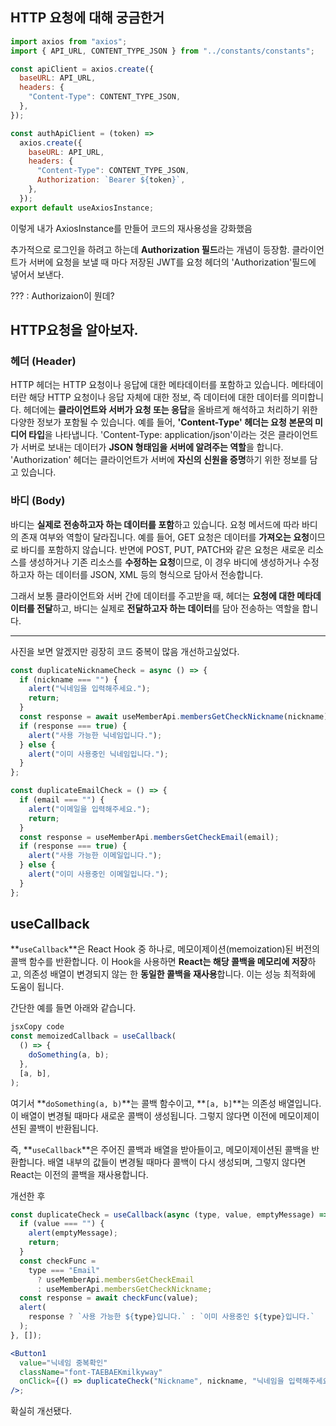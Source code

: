 ## HTTP 요청에 대해 궁금한거

```jsx
import axios from "axios";
import { API_URL, CONTENT_TYPE_JSON } from "../constants/constants";

const apiClient = axios.create({
  baseURL: API_URL,
  headers: {
    "Content-Type": CONTENT_TYPE_JSON,
  },
});

const authApiClient = (token) =>
  axios.create({
    baseURL: API_URL,
    headers: {
      "Content-Type": CONTENT_TYPE_JSON,
      Authorization: `Bearer ${token}`,
    },
  });
export default useAxiosInstance;
```

이렇게 내가 AxiosInstance를 만들어 코드의 재사용성을 강화했음

추가적으로 로그인을 하려고 하는데 **Authorization 필드**라는 개념이 등장함.
클라이언트가 서버에 요청을 보낼 때 마다 저장된 JWT를 요청 헤더의 'Authorization'필드에 넣어서 보낸다.

??? : Authorizaion이 뭔데?

## HTTP요청을 알아보자.

### 헤더 (Header)

HTTP 헤더는 HTTP 요청이나 응답에 대한 메타데이터를 포함하고 있습니다. 메타데이터란 해당 HTTP 요청이나 응답 자체에 대한 정보, 즉 데이터에 대한 데이터를 의미합니다. 헤더에는 **클라이언트와 서버가 요청 또는 응답**을 올바르게 해석하고 처리하기 위한 다양한 정보가 포함될 수 있습니다.
예를 들어, **'Content-Type' 헤더는 요청 본문의 미디어 타입**을 나타냅니다. 'Content-Type: application/json'이라는 것은 클라이언트가 서버로 보내는 데이터가 **JSON 형태임을 서버에 알려주는 역할**을 합니다.
'Authorization' 헤더는 클라이언트가 서버에 **자신의 신원을 증명**하기 위한 정보를 담고 있습니다.

### 바디 (Body)

바디는 **실제로 전송하고자 하는 데이터를 포함**하고 있습니다. 요청 메서드에 따라 바디의 존재 여부와 역할이 달라집니다. 예를 들어, GET 요청은 데이터를 **가져오는 요청**이므로 바디를 포함하지 않습니다. 반면에 POST, PUT, PATCH와 같은 요청은 새로운 리소스를 생성하거나 기존 리소스를 **수정하는 요청**이므로, 이 경우 바디에 생성하거나 수정하고자 하는 데이터를 JSON, XML 등의 형식으로 담아서 전송합니다.

그래서 보통 클라이언트와 서버 간에 데이터를 주고받을 때, 헤더는 **요청에 대한 메타데이터를 전달**하고, 바디는 실제로 **전달하고자 하는 데이터**를 담아 전송하는 역할을 합니다.

---

사진을 보면 알겠지만 굉장히 코드 중복이 많음
개선하고싶었다.

```jsx
const duplicateNicknameCheck = async () => {
  if (nickname === "") {
    alert("닉네임을 입력해주세요.");
    return;
  }
  const response = await useMemberApi.membersGetCheckNickname(nickname);
  if (response === true) {
    alert("사용 가능한 닉네임입니다.");
  } else {
    alert("이미 사용중인 닉네임입니다.");
  }
};

const duplicateEmailCheck = () => {
  if (email === "") {
    alert("이메일을 입력해주세요.");
    return;
  }
  const response = useMemberApi.membersGetCheckEmail(email);
  if (response === true) {
    alert("사용 가능한 이메일입니다.");
  } else {
    alert("이미 사용중인 이메일입니다.");
  }
};
```

## useCallback

**`useCallback`**은 React Hook 중 하나로, 메모이제이션(memoization)된 버전의 콜백 함수를 반환합니다. 이 Hook을 사용하면 **React는 해당 콜백을 메모리에 저장**하고, 의존성 배열이 변경되지 않는 한 **동일한 콜백을 재사용**합니다. 이는 성능 최적화에 도움이 됩니다.

간단한 예를 들면 아래와 같습니다.

```jsx
jsxCopy code
const memoizedCallback = useCallback(
  () => {
    doSomething(a, b);
  },
  [a, b],
);

```

여기서 **`doSomething(a, b)`**는 콜백 함수이고, **`[a, b]`**는 의존성 배열입니다. 이 배열이 변경될 때마다 새로운 콜백이 생성됩니다. 그렇지 않다면 이전에 메모이제이션된 콜백이 반환됩니다.

즉, **`useCallback`**은 주어진 콜백과 배열을 받아들이고, 메모이제이션된 콜백을 반환합니다. 배열 내부의 값들이 변경될 때마다 콜백이 다시 생성되며, 그렇지 않다면 React는 이전의 콜백을 재사용합니다.

개선한 후

```jsx
const duplicateCheck = useCallback(async (type, value, emptyMessage) => {
  if (value === "") {
    alert(emptyMessage);
    return;
  }
  const checkFunc =
    type === "Email"
      ? useMemberApi.membersGetCheckEmail
      : useMemberApi.membersGetCheckNickname;
  const response = await checkFunc(value);
  alert(
    response ? `사용 가능한 ${type}입니다.` : `이미 사용중인 ${type}입니다.`
  );
}, []);

<Button1
  value="닉네임 중복확인"
  className="font-TAEBAEKmilkyway"
  onClick={() => duplicateCheck("Nickname", nickname, "닉네임을 입력해주세요.")}
/>;
```

확실히 개선됐다.
